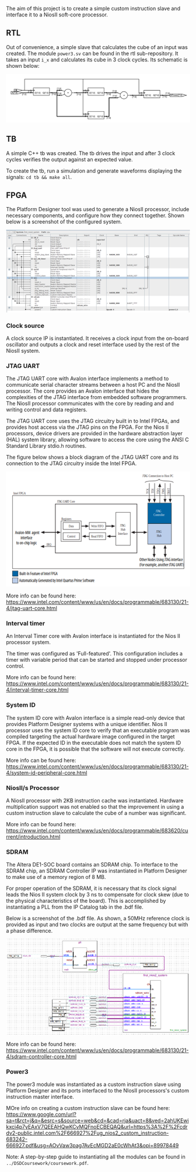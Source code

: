 The aim of this project is to create a simple custom instruction slave and
interface it to a NiosII soft-core processor.

## RTL

Out of convenience, a simple slave that calculates the cube of an input was
created. The module `power3.sv` can be found in the rtl sub-repository. It
takes an input `i_x` and calculates its cube in 3 clock cycles. Its schematic is
shown below:

![power3](images/power3.png)

## TB

A simple C++ tb was created. The tb drives the input and after 3 clock cycles
verifies the output against an expected value.

To create the tb, run a simulation and generate waveforms displaying the
signals: `cd tb && make all`.

## FPGA

The Platform Designer tool was used to generate a NiosII processor, include
necessary components, and configure how they connect together. Shown below is a
screenshot of the configured system.

![niosIISystem](images/niosIISystem.png)

### Clock source

A clock source IP is instantiated. It receives a clock input from the on-board
oscillator and outputs a clock and reset interface used by the rest of the
NiosII system.

### JTAG UART

The JTAG UART core with Avalon interface implements a method to communicate
serial character streams between a host PC and the NiosII processor. The core
provides an Avalon interface that hides the complexities of the JTAG interface
from embedded software programmers. The NiosII processor communicates with the
core by reading and and writing control and data registers.

The JTAG UART core uses the JTAG circuitry built in to Intel FPGAs, and
provides host access via the JTAG pins on the FPGA. For the Nios II processors,
device drivers are provided in the hardware abstraction layer (HAL) system
library, allowing software to access the core using the ANSI C Standard Library
stdio.h routines.

The figure below shows a block diagram of the JTAG UART core and its connection to the JTAG circuitry inside the Intel FPGA.

![jtagUart](images/jtagUart.png)

More info can be found here: https://www.intel.com/content/www/us/en/docs/programmable/683130/21-4/jtag-uart-core.html


### Interval timer

An Interval Timer core with Avalon interface is instantiated for the Nios II
processor system.

The timer was configured as 'Full-featured'. This configuration includes a timer with variable period that can be started and stopped under processor control.

More info can be found here: https://www.intel.com/content/www/us/en/docs/programmable/683130/21-4/interval-timer-core.html

### System ID

The system ID core with Avalon interface is a simple read-only device that provides Platform Designer systems with a unique identifier. Nios II processor
uses the system ID core to verify that an executable program was compiled
targeting the actual hardware image configured in the target FPGA. If the expected ID in the executable does not match the system ID core in the FPGA, it is possible that the software will not execute correctly.

More info can be found here: https://www.intel.com/content/www/us/en/docs/programmable/683130/21-4/system-id-peripheral-core.html

### NiosII/s Processor

A NiosII processor with 2KB instruction cache was instantiated. Hardware multiplication support was not enabled so that the improvement in using a custom instruction slave to calculate the cube of a number was significant.

More info can be found here: https://www.intel.com/content/www/us/en/docs/programmable/683620/current/introduction.html

### SDRAM

The Altera DE1-SOC board contains an SDRAM chip. To interface to the SDRAM chip, an SDRAM Controller IP was instantiated in Platform Designer to make use
of a memory region of 8 MB.

For proper operation of the SDRAM, it is necessary that its clock signal leads
the Nios II system clock by 3 ns to compensate for clock skew (due to the
physical characteristics of the board). This is accomplished by instantiating a PLL from the IP Catalog tab in the .bdf file.

Below is a screenshot of the .bdf file. As shown, a 50MHz reference clock is
provided as input and two clocks are output at the same frequency but with a
phase difference.

![schematic](images/schematic.png)

More info can be found here: https://www.intel.com/content/www/us/en/docs/programmable/683130/21-4/sdram-controller-core.html

### Power3

The power3 module was instantiated as a custom instruction slave using Platform
Designer and its ports interfaced to the NIosII processors's custom instruction
master interface.

MOre info on creating a custom instruction slave can be found here: https://www.google.com/url?sa=t&rct=j&q=&esrc=s&source=web&cd=&cad=rja&uact=8&ved=2ahUKEwikxci4p7yEAxV7QEEAHQwKCvMQFnoECBEQAQ&url=https%3A%2F%2Fcdrdv2-public.intel.com%2F666927%2Fug_nios2_custom_instruction-683242-666927.pdf&usg=AOvVaw3pag7AvEcMGD2aE0cWhAt3&opi=89978449


Note: A step-by-step guide to instantiating all the modules can be found in
`../DSDCoursework/coursework.pdf`.


